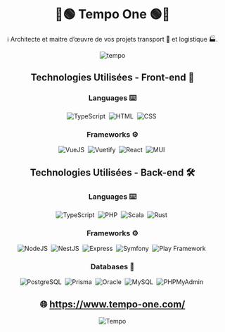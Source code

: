<div align="center">
  
# 🔵🟢 Tempo One 🟢🔵

ℹ️ Architecte et maitre d’œuvre de vos projets transport 🚛 et logistique 🏭.

![tempo](https://user-images.githubusercontent.com/78353572/161703600-820a7097-9392-49ea-bf02-9c869b1fca0e.png)

## Technologies Utilisées - Front-end 🎨
  
### Languages ⌨️
  
![TypeScript](https://img.shields.io/badge/-TypeScript-000?&logo=TypeScript)&nbsp;
![HTML](https://img.shields.io/badge/-HTML-000?&logo=HTML5)&nbsp;
![CSS](https://img.shields.io/badge/-CSS-000?&logo=CSS3)&nbsp;
  
### Frameworks ⚙️

![VueJS](https://img.shields.io/badge/-VueJS-000?&logo=Vue.js)&nbsp;
![Vuetify](https://img.shields.io/badge/-Vuetify-000?&logo=Vuetify)&nbsp;
![React](https://img.shields.io/badge/-React-000?&logo=React)&nbsp;
![MUI](https://img.shields.io/badge/-MUI-000?&logo=mui)&nbsp;
  
## Technologies Utilisées - Back-end 🛠
  
### Languages ⌨️
  
![TypeScript](https://img.shields.io/badge/-TypeScript-000?&logo=TypeScript)&nbsp;
![PHP](https://img.shields.io/badge/-PHP-000?&logo=php)&nbsp;
![Scala](https://img.shields.io/badge/-Scala-000?&logo=Scala)&nbsp;
![Rust](https://img.shields.io/badge/-Rust-000?&logo=Rust)&nbsp;
  
### Frameworks ⚙️

![NodeJS](https://img.shields.io/badge/-NodeJS-000?&logo=Node.js)&nbsp;
![NestJS](https://img.shields.io/badge/-NestJS-000?&logo=Nestjs)&nbsp;
![Express](https://img.shields.io/badge/-Express-000?&logo=express)&nbsp;
![Symfony](https://img.shields.io/badge/-Symfony-000?&logo=Symfony)&nbsp;
![Play Framework](https://img.shields.io/badge/-Play%20Framework-000?&logo=playframework)&nbsp;
  
### Databases 🐳

![PostgreSQL](https://img.shields.io/badge/-PostgreSQL-000?&logo=postgresql)&nbsp;
![Prisma](https://img.shields.io/badge/-Prisma-000?&logo=prisma)&nbsp;
![Oracle](https://img.shields.io/badge/-Oracle-000?&logo=oracle)&nbsp;
![MySQL](https://img.shields.io/badge/-MySQL-000?&logo=mysql)&nbsp;
![PHPMyAdmin](https://img.shields.io/badge/-PHPMyAdmin-000?&logo=phpmyadmin)&nbsp;
  

## 🌐 https://www.tempo-one.com/ 
  
![Tempo](https://user-images.githubusercontent.com/78353572/161705563-8cfb210a-0f08-48c6-887f-378eba8ec977.png)
  
</div>
  
